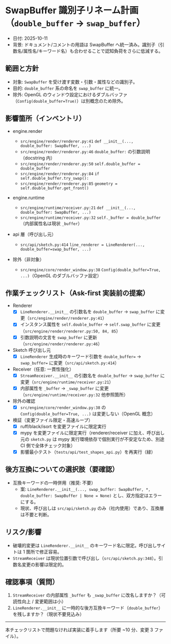 # SwapBuffer 識別子リネーム計画（`double_buffer` → `swap_buffer`）

- 日付: 2025-10-11
- 背景: ドキュメント/コメントの用語は SwapBuffer へ統一済み。識別子（引数名/属性名/キーワード名）も合わせることで認知負荷をさらに低減する。

## 範囲と方針

- 対象: `SwapBuffer` を受け渡す変数・引数・属性などの識別子。
- 目的: `double_buffer` 系の命名を `swap_buffer` に統一。
- 除外: OpenGL のウィンドウ設定におけるダブルバッファ（`Config(double_buffer=True)`）は別概念のため除外。

## 影響箇所（インベントリ）

- engine.render
  - `src/engine/render/renderer.py:41` `def __init__(..., double_buffer: SwapBuffer, ...)`
  - `src/engine/render/renderer.py:46` `double_buffer:` の引数説明（docstring 内）
  - `src/engine/render/renderer.py:50` `self.double_buffer = double_buffer`
  - `src/engine/render/renderer.py:84` `if self.double_buffer.try_swap():`
  - `src/engine/render/renderer.py:85` `geometry = self.double_buffer.get_front()`

- engine.runtime
  - `src/engine/runtime/receiver.py:21` `def __init__(..., double_buffer: SwapBuffer, ...)`
  - `src/engine/runtime/receiver.py:32` `self._buffer = double_buffer`（内部属性名は現状 `_buffer`）

- api 層（呼び出し元）
  - `src/api/sketch.py:414` `line_renderer = LineRenderer(..., double_buffer=swap_buffer, ...)`

- 除外（非対象）
  - `src/engine/core/render_window.py:38` `Config(double_buffer=True, ...)`（OpenGL のダブルバッファ設定）

## 作業チェックリスト（Ask-first 実装前の提案）

- Renderer
  - [x] `LineRenderer.__init__` の引数名を `double_buffer` → `swap_buffer` に変更（`src/engine/render/renderer.py:41`）
  - [x] インスタンス属性を `self.double_buffer` → `self.swap_buffer` に変更（`src/engine/render/renderer.py:50, 84, 85`）
  - [x] 引数説明の文言を `swap_buffer` に更新（`src/engine/render/renderer.py:46`）

- Sketch 呼び出し元
  - [x] `LineRenderer` 生成時のキーワード引数を `double_buffer=` → `swap_buffer=` に変更（`src/api/sketch.py:414`）

- Receiver（任意: 一貫性強化）
  - [x] `StreamReceiver.__init__` の引数名を `double_buffer` → `swap_buffer` に変更（`src/engine/runtime/receiver.py:21`）
  - [x] 内部属性を `_buffer` → `_swap_buffer` に変更（`src/engine/runtime/receiver.py:32` 他参照箇所）

- 除外の確認
  - [x] `src/engine/core/render_window.py:38` の `Config(double_buffer=True, ...)` は変更しない（OpenGL 概念）

- 検証（変更ファイル限定・高速ループ）
  - [x] ruff/black/isort を変更ファイルに限定実行
  - [x] mypy を変更ファイルに限定実行（renderer/receiver に加え、呼び出し元の `sketch.py` は mypy 実行環境依存で個別実行が不安定なため、別途 CI 側で全体チェック対象）
  - [x] 影響最小テスト（`tests/api/test_shapes_api.py`）を再実行（緑）

## 後方互換についての選択肢（要確認）

- 互換キーワードの一時併用（推奨: 不要）
  - 案: `LineRenderer.__init__(..., swap_buffer: SwapBuffer, *, double_buffer: SwapBuffer | None = None)` とし、双方指定はエラーにする。
  - 現状、呼び出しは `src/api/sketch.py` のみ（社内使用）であり、互換層は不要と判断。

## リスク/影響

- 破壊的変更は `LineRenderer.__init__` のキーワード名に限定。呼び出しサイトは 1 箇所で修正容易。
- `StreamReceiver` は現状位置引数で呼び出し（`src/api/sketch.py:348`）。引数名変更の影響は限定的。

## 確認事項（質問）

1. `StreamReceiver` の内部属性 `_buffer` も `_swap_buffer` に改名しますか？（可読性向上 / 変更範囲は小）
2. `LineRenderer.__init__` に一時的な後方互換キーワード（`double_buffer`）を残しますか？（現状不要見込み）

---

本チェックリストで問題なければ実装に着手します（所要 ~10 分、変更 3 ファイル）。
